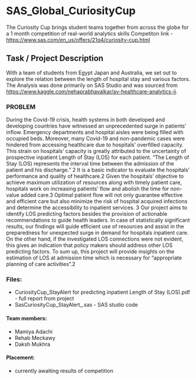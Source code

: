 # SAS_Global_CuriosityCup


The Curiosity Cup brings student teams together from across the globe for a 1 month competition of real-world analytics skills
Competiton link - https://www.sas.com/en_us/offers/21q4/curiosity-cup.html

## Task / Project Description 

With a team of students from Egypt Japan and Australia, we set out to explore the relation between the length of hospital stay and various factors. The Analysis was done primarily on SAS Studio and was sourced from https://www.kaggle.com/nehaprabhavalkar/av-healthcare-analytics-ii. 

### PROBLEM
During the Covid-19 crisis, health systems in both developed and developing countries have witnessed an unprecedented surge in patients’ inflow. Emergency departments and hospital aisles were being filled with occupied beds. Moreover, many Covid-19 and non-pandemic cases were hindered from accessing healthcare due to hospitals’ overfilled capacity. This strain on hospitals’ capacity is greatly attributed to the uncertainty of prospective inpatient Length of Stay (LOS) for each patient.
“The Length of Stay (LOS) represents the interval time between the admission of the patient and his discharge.” 2 It is a basic indicator to evaluate the hospitals’ performance and quality of healthcare.2 Given the hospitals’ objective to achieve maximum utilization of resources along with timely patient care, hospitals work on increasing patients’ flow and abolish the time for non-value added care.3 Optimal patient flow will not only guarantee effective and efficient care but also minimize the risk of hospital acquired infections and determine the accessibility to inpatient services. 3
Our project aims to identify LOS predicting factors besides the provision of actionable recommendations to guide health leaders. In case of statistically significant results, our findings will guide efficient use of resources and assist in the preparedness for unexpected surge in demand for hospitals inpatient care. On the other hand, if the investigated LOS connections were not evident, this gives an indication that policy makers should address other LOS predicting factors. To sum up, this project will provide insights on the estimation of LOS at admission time which is necessary for “appropriate planning of care activities”.2

### Files: 

- CuriosityCup_StayAlert for predicting inpatient Length of Stay (LOS).pdf - full report from project 
- SasCuriosityCup_StayAlert_.sas - SAS studio code

#### Team members: 
- Mamiya Adachi 
- Rehab Meckawy 
- Daksh Mukhra

#### Placement: 
- currently awaiting results of competition 
